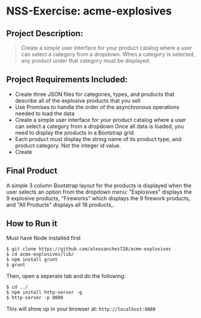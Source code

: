 # NSS-Exercise: acme-explosives

## Project Description:
> Create a simple user interface for your product catalog where a user can select a category from a dropdown. When a category is selected, any product under that category must be displayed.

## Project Requirements Included:
* Create three JSON files for categories, types, and products that describe all of the explosive products that you sell
* Use Promises to handle the order of the asynchronous operations needed to load the data
* Create a simple user interface for your product catalog where a user can select a category from a dropdown
Once all data is loaded, you need to display the products in a Bootstrap grid.
*  Each product must display the string name of its product type, and product category. Not the integer id value.
* Create


## Final Product

A simple 3 column Bootstrap layout for the products is displayed when the user selects an option from the dropdown menu: "Explosives" displays the 9 explosive products, "Fireworks" which displays the 9 firework products, and "All Products" displays all 18 products,.

## How to Run it
Must have Node installed first
```
$ git clone https://github.com/alexsanchez728/acme-explosives
$ cd acme-explosives/lib/
$ npm install grunt
$ grunt
```
Then, open a seperate tab and do the following:
```
$ cd ../
$ npm install http-server -g
$ http-server -p 8080
```
This will show up in your browser at:
`http://localhost:8080`